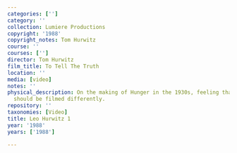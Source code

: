 ```yaml
---
categories: ['']
category: ''
collection: Lumiere Productions
copyright: '1988'
copyright_notes: Tom Hurwitz
course: ''
courses: ['']
director: Tom Hurwitz
film_title: To Tell The Truth
location: ''
media: [video]
notes: ''
physical_description: On the making of Hunger in the 1930s, feeling that the marches
  should be filmed differently.
repository: ''
taxonomies: [Video]
title: Leo Hurwitz 1
year: '1988'
years: ['1988']

---
```

